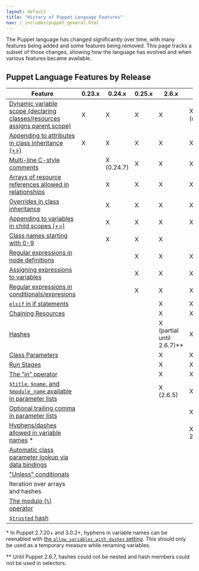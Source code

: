 ```yaml
---
layout: default
title: "History of Puppet Language Features"
nav: /_includes/puppet_general.html
---
```


The Puppet language has changed significantly over time, with many features being added and some features being removed. This page tracks a subset of those changes, showing how the language has evolved and when various features became available.

Puppet Language Features by Release
---------------------------

Feature                                                                          | 0.23.x | 0.24.x     | 0.25.x | 2.6.x                       | 2.7.0              | 3.x | 3.2.x                 | 3.4.x
---------------------------------------------------------------------------------|--------|------------|--------|-----------------------------|--------------------|-----|-----------------------|----------------------
[Dynamic variable scope (declaring classes/resources assigns parent scope)][ds]  | X      | X          | X      | X                           | X (deprecated)     |     |                       |
[Appending to attributes in class inheritance (+>)][plusign]                     | X      | X          | X      | X                           | X                  | X   | X                     | X
[Multi-line C-style comments][ccomment]                                          |        | X (0.24.7) | X      | X                           | X                  | X   | X                     | X
[Arrays of resource references allowed in relationships][rel_array]              |        | X          | X      | X                           | X                  | X   | X                     | X
[Overrides in class inheritance][override]                                       |        | X          | X      | X                           | X                  | X   | X                     | X
[Appending to variables in child scopes (+=)][append_var]                        |        | X          | X      | X                           | X                  | X   | X                     | X
[Class names starting with 0-9][class_name]                                      |        | X          | X      | X                           |                    |     |                       |
[Regular expressions in node definitions][regex_nodes]                           |        |            | X      | X                           | X                  | X   | X                     | X
[Assigning expressions to variables][exp_anywhere]                               |        |            | X      | X                           | X                  | X   | X                     | X
[Regular expressions in conditionals/expresions][regex]                          |        |            | X      | X                           | X                  | X   | X                     | X
[`elsif` in if statements][elsif]                                                |        |            |        | X                           | X                  | X   | X                     | X
[Chaining Resources][chain]                                                      |        |            |        | X                           | X                  | X   | X                     | X
[Hashes][]                                                                       |        |            |        | X (partial until 2.6.7)\*\* | X                  | X   | X                     | X
[Class Parameters][class_params]                                                 |        |            |        | X                           | X                  | X   | X                     | X
[Run Stages][stages]                                                             |        |            |        | X                           | X                  | X   | X                     | X
[The "in" operator][in]                                                          |        |            |        | X                           | X                  | X   | X                     | X
[`$title`, `$name`, and `$module_name` available in parameter lists][titleparam] |        |            |        | X (2.6.5)                   | X                  | X   | X                     | X
[Optional trailing comma in parameter lists][param_trail]                        |        |            |        |                             | X (2.7.8)          | X   | X                     | X
[Hyphens/dashes allowed in variable names][hyphenvars] \*                        |        |            |        |                             | X (2.7.3 - 2.7.14) |     |                       |
[Automatic class parameter lookup via data bindings][auto_params]                |        |            |        |                             |                    | X   | X                     | X
["Unless" conditionals][unless]                                                  |        |            |        |                             |                    | X   | X                     | X
Iteration over arrays and hashes                                                 |        |            |        |                             |                    |     | [X (future)][32_iter] | [X (future)][32_iter]
[The modulo (`%`) operator][modulo]                                              |        |            |        |                             |                    |     | X                     | X
[`$trusted` hash][trusted]                                                       |        |            |        |                             |                    |     |                       | X

\* In Puppet 2.7.20+ and 3.0.2+, hyphens in variable names can be reenabled with [the `allow_variables_with_dashes` setting][hv_pref]. This should only be used as a temporary measure while renaming variables.

\*\* Until Puppet 2.6.7, hashes could not be nested and hash members could not be used in selectors.

[auto_params]: /hiera/1/puppet.html#automatic-parameter-lookup
[param_trail]: /puppet/latest/reference/lang_defined_types.html#defining-a-type
[ds]: /puppet/2.7/reference/lang_scope.html
[plusign]: /puppet/latest/reference/lang_classes.html#appending-to-resource-attributes
[ccomment]: /puppet/latest/reference/lang_comments.html#c-style-comments
[rel_array]: /puppet/latest/reference/lang_relationships.html#relationship-metaparameters
[override]: /puppet/latest/reference/lang_classes.html#overriding-resource-attributes
[append_var]: /puppet/latest/reference/lang_variables.html#appending-assignment
[class_name]: /puppet/latest/reference/lang_reserved.html#classes-and-types
[regex_nodes]: /puppet/latest/reference/lang_node_definitions.html#regular-expression-names
[exp_anywhere]: /puppet/latest/reference/lang_expressions.html#location
[regex]: /puppet/latest/reference/lang_datatypes.html#regular-expressions
[elsif]: /puppet/latest/reference/lang_conditional.html#if-statements
[chain]: /puppet/latest/reference/lang_relationships.html#chaining-arrows
[hashes]: /puppet/latest/reference/lang_datatypes.html#hashes
[class_params]: /puppet/latest/reference/lang_classes.html#class-parameters-and-variables
[stages]: /puppet/latest/reference/lang_run_stages.html
[in]: /puppet/latest/reference/lang_expressions.html#in
[titleparam]: /puppet/latest/reference/lang_defined_types.html#title-and-name
[hyphenvars]: /puppet/latest/reference/lang_variables.html#naming
[hv_pref]: /puppet/3/reference/configuration.html#allowvariableswithdashes
[unless]: /puppet/latest/reference/lang_conditional.html#unless-statements
[32_iter]: /puppet/3/reference/lang_experimental_3_2.html#collection-manipulation-and-iteration
[modulo]: /puppet/latest/reference/lang_expressions.html#modulo
[trusted]: /puppet/latest/reference/lang_variables.html#trusted-node-data
